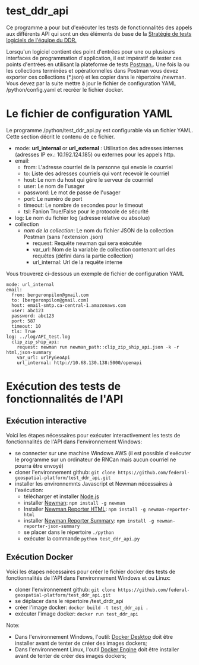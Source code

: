 # test_ddr_api

Ce programme a pour but d'exécuter les tests de fonctionnalités des appels aux différents API qui sont un des éléments de base de la 
[Stratégie de tests logiciels de l'équipe du DDR.](https://github.com/federal-geospatial-platform/project_management/tree/main/testing_strategy)

Lorsqu'un logiciel contient des point d'entrées pour une ou plusieurs interfaces de programmation d'application, 
il est impératif de tester ces points d'entrées en utilisant la plateforme de tests 
[Postman.](https://www.postman.com/).  Une fois la ou les collections terminées et opérationnelles dans Postman vous devez exporter 
ces collections (*.json) et les copier dans le répertoire /newman. Vous devez par la suite mettre à jour
le fichier de configuration YAML /python/config.yaml et recréer le fichier docker.

# Le fichier de configuration YAML

Le programme /python/test_ddr_api.py est configurable via un fichier YAML. Cette section décrit le contenu de ce fichier.

 - mode: **url_internal** or **url_external** : Utilisation des adresses internes (adresses IP ex.: 10.192.124.185) ou externes pour les appels http.
 - email:
    - from: L'adresse courriel de la personne qui envoie le courriel
    - to: Liste des adresses courriels qui vont recevoir le courriel
    - host: Le nom du host qui gère le serveur de courrriel
    - user: Le nom de l'usager
    - password: Le mot de passe de l'usager
    - port: Le numéro de port
    - timeout: Le nombre de secondes pour le timeout
    - tsl: Fanion True/False pour le protocole de sécurité
  - log: Le nom du fichier log (adresse relative ou absolue)
  - collection
      - *nom de la collection*: Le nom du fichier JSON de la collection Postman (sans l'extension .json)
        - request: Requête newman qui sera exécutée
        - var_url: Nom de la variable de collection contenant url des requêtes (défini dans la partie collection)
        - url_internal: Url de la requête interne
    
Vous trouverez ci-dessous un exemple de fichier de configuration YAML

```
mode: url_internal 
email: 
  from: bergeronpilon@gmail.com 
  to: [bergeronpilon@gmail.com] 
  host: email-smtp.ca-central-1.amazonaws.com 
  user: abc123 
  password: abc123
  port: 587
  timeout: 10
  tls: True
log: ../log/API_test.log
  clip_zip_ship_api:
    request: newman run newman_path::clip_zip_ship_api.json -k -r html,json-summary
    var_url: urlPyGeoApi
    url_internal: http://10.68.130.138:5000/openapi
```

# Exécution des tests de fonctionnalités de l'API

## Exécution interactive

Voici les étapes nécessaires pour exécuter interactivement les tests de fonctionnalités de l'API dans l'environnement Windows:

 - se connecter sur une machine Windows AWS (il est possible d'exécuter le programme sur un ordinateur
de RNCan mais aucun courriel ne pourra être envoyé)
 - cloner l'environnement github: `git clone https://github.com/federal-geospatial-platform/test_ddr_api.git`
 - installer les environnemnts Javascript et Newman nécessaires à l'exécution:
   - télécharger et installer [Node.js](https://nodejs.org/en/download)
   - installer [Newman](https://github.com/postmanlabs/newman): `npm install -g newman`
   - Installer [Newman Reporter HTML](https://www.npmjs.com/package/newman-reporter-html): `npm install -g newman-reporter-html`
   - installer [Newman Reporter Summary](https://www.npmjs.com/package/newman-reporter-json-summary): `npm install -g newman-reporter-json-summary`
   - se placer dans le répertoire `./python`
   - exécuter la commande `python test_ddr_api.py`

## Exécution Docker

Voici les étapes nécessaires pour créer le fichier docker des tests de fonctionnalités de l'API dans l'environnement Windows et ou Linux:

  - cloner l'environnement github: `git clone https://github.com/federal-geospatial-platform/test_ddr_api.git`
  - se déplacer dans le répertoire /test_drdr_api
  - créer l'image docker: `docker build -t test_ddr_api .`
  - exécuter l'image docker: `docker run test_ddr_api`

Note: 
  - Dans l'environnement Windows, l'outil: [Docker Desktop](https://www.docker.com/products/docker-desktop/) doit être installer
avant de tenter de créer des images dockers;
  - Dans l'environnement Linux, l'outil [Docker Engine](https://docs.docker.com/engine/install/ubuntu/) doit être installer 
avant de tenter de créer des images dockers; 






